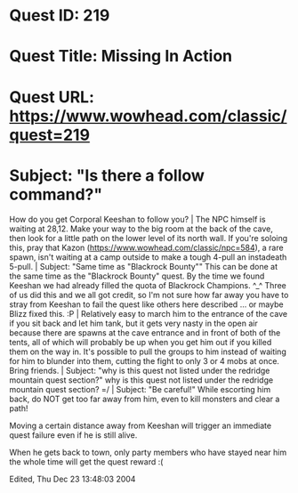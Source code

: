 # Quest ID: 219
# Quest Title: Missing In Action
# Quest URL: https://www.wowhead.com/classic/quest=219
# Subject: "Is there a follow command?"
How do you get Corporal Keeshan to follow you? | The NPC himself is waiting at 28,12. Make your way to the big room at the back of the cave, then look for a little path on the lower level of its north wall. If you're soloing this, pray that Kazon (https://www.wowhead.com/classic/npc=584), a rare spawn, isn't waiting at a camp outside to make a tough 4-pull an instadeath 5-pull. | Subject: "Same time as "Blackrock Bounty""
This can be done at the same time as the "Blackrock Bounty" quest. By the time we found Keeshan we had already filled the quota of Blackrock Champions. ^_^ Three of us did this and we all got credit, so I'm not sure how far away you have to stray from Keeshan to fail the quest like others here described ... or maybe Blizz fixed this. :P | Relatively easy to march him to the entrance of the cave if you sit back and let him tank, but it gets very nasty in the open air because there are spawns at the cave entrance and in front of both of the tents, all of which will probably be up when you get him out if you killed them on the way in. It's possible to pull the groups to him instead of waiting for him to blunder into them, cutting the fight to only 3 or 4 mobs at once. Bring friends. | Subject: "why is this quest not listed under the redridge mountain quest section?"
why is this quest not listed under the redridge mountain quest section? =/ | Subject: "Be careful!"
While escorting him back, do NOT get too far away from him, even to kill monsters and clear a path!

Moving a certain distance away from Keeshan will trigger an immediate quest failure even if he is still alive.

When he gets back to town, only party members who have stayed near him the whole time will get the quest reward :(

Edited, Thu Dec 23 13:48:03 2004
